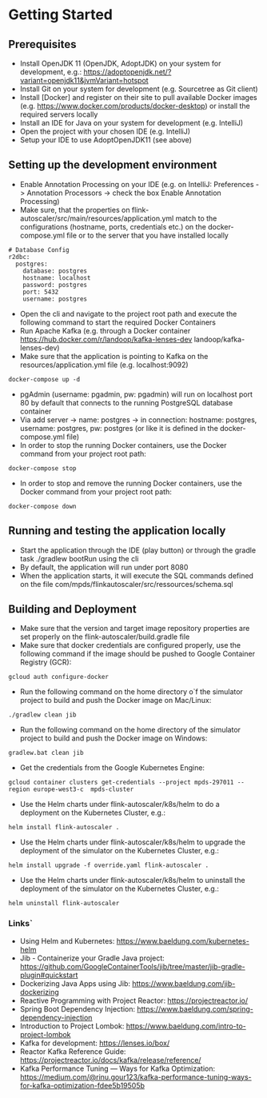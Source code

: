 # Getting Started

## Prerequisites
* Install OpenJDK 11 (OpenJDK, AdoptJDK) on your system for development, e.g.: https://adoptopenjdk.net/?variant=openjdk11&jvmVariant=hotspot
* Install Git on your system for development (e.g. Sourcetree as Git client)
* Install [Docker] and register on their site to pull available Docker images (e.g. https://www.docker.com/products/docker-desktop) or install the required servers locally
* Install an IDE for Java on your system for development (e.g. IntelliJ)
* Open the project with your chosen IDE (e.g. IntelliJ)
* Setup your IDE to use AdoptOpenJDK11 (see above)

## Setting up the development environment
* Enable Annotation Processing on your IDE (e.g. on IntelliJ: Preferences -> Annotation Processors -> check the box Enable Annotation Processing)
* Make sure, that the properties on flink-autoscaler/src/main/resources/application.yml match to the configurations (hostname, ports, credentials etc.) on the docker-compose.yml file or to the server that you have installed locally
```
# Database Config
r2dbc:
  postgres:
    database: postgres
    hostname: localhost
    password: postgres
    port: 5432
    username: postgres
```
* Open the cli and navigate to the project root path and execute the following command to start the required Docker Containers
* Run Apache Kafka (e.g. through a Docker container https://hub.docker.com/r/landoop/kafka-lenses-dev landoop/kafka-lenses-dev)
* Make sure that the application is pointing to Kafka on the resources/application.yml file (e.g. localhost:9092)
``` 
docker-compose up -d
```
* pgAdmin (username: pgadmin, pw: pgadmin) will run on localhost port 80 by default that connects to the running PostgreSQL database container
* Via add server -> name: postgres -> in connection: hostname: postgres, username: postgres, pw: postgres (or like it is defined in the docker-compose.yml file)
* In order to stop the running Docker containers, use the Docker command from your project root path:
```
docker-compose stop
```
* In order to stop and remove the running Docker containers, use the Docker command from your project root path:
```
docker-compose down
```

## Running and testing the application locally
* Start the application through the IDE (play button) or through the gradle task ./gradlew bootRun using the cli
* By default, the application will run under port 8080
* When the application starts, it will execute the SQL commands defined on the file com/mpds/flinkautoscaler/src/ressources/schema.sql

## Building and Deployment
* Make sure that the version and target image repository properties are set properly on the flink-autoscaler/build.gradle file
* Make sure that docker credentials are configured properly, use the following command if the image should be pushed to Google Container Registry (GCR):
```
gcloud auth configure-docker
```
* Run the following command on the home directory o`f the simulator project to build and push the Docker image on Mac/Linux:
```
./gradlew clean jib
```
* Run the following command on the home directory of the simulator project to build and push the Docker image on Windows:
```
gradlew.bat clean jib
```
* Get the credentials from the Google Kubernetes Engine:
```
gcloud container clusters get-credentials --project mpds-297011 --region europe-west3-c  mpds-cluster
```
* Use the Helm charts under flink-autoscaler/k8s/helm to do a deployment on the Kubernetes Cluster, e.g.:
```
helm install flink-autoscaler .
```
* Use the Helm charts under flink-autoscaler/k8s/helm to upgrade the deployment of the simulator on the Kubernetes Cluster, e.g.:
```
helm install upgrade -f override.yaml flink-autoscaler .
```
* Use the Helm charts under flink-autoscaler/k8s/helm to uninstall the deployment of the simulator on the Kubernetes Cluster, e.g.:
```
helm uninstall flink-autoscaler
```

### Links`
* Using Helm and Kubernetes: https://www.baeldung.com/kubernetes-helm
* Jib - Containerize your Gradle Java project: https://github.com/GoogleContainerTools/jib/tree/master/jib-gradle-plugin#quickstart
* Dockerizing Java Apps using Jib: https://www.baeldung.com/jib-dockerizing
* Reactive Programming with Project Reactor: https://projectreactor.io/
* Spring Boot Dependency Injection: https://www.baeldung.com/spring-dependency-injection
* Introduction to Project Lombok: https://www.baeldung.com/intro-to-project-lombok
* Kafka for development: https://lenses.io/box/
* Reactor Kafka Reference Guide: https://projectreactor.io/docs/kafka/release/reference/
* Kafka Performance Tuning — Ways for Kafka Optimization: https://medium.com/@rinu.gour123/kafka-performance-tuning-ways-for-kafka-optimization-fdee5b19505b
    
